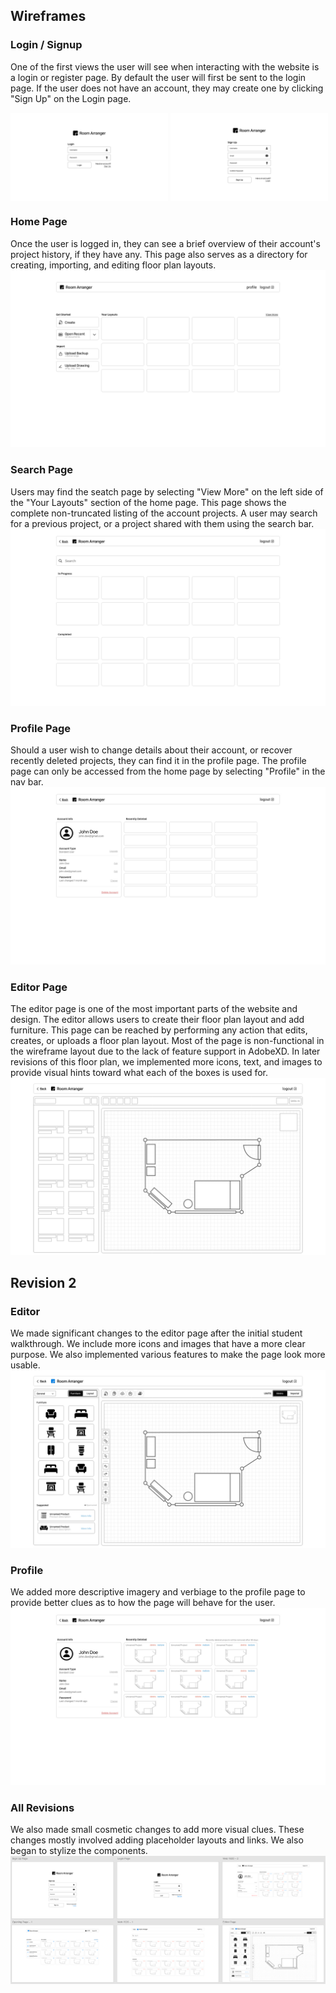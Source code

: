 ## Wireframes

### Login / Signup

One of the first views the user will see when interacting with the website is a login or register page. By default the
user will first be sent to the login page. If the user does not have an account, they may create one by clicking "Sign
Up" on the Login page.
<p style="display: flex; gap:4px;">
  <img src="images/login.jpg" alt="login" width="50%" />
  <img src="images/signup.jpg" alt="signup" width="50%" />
</p>

### Home Page

Once the user is logged in, they can see a brief overview of their account's project history, if they have any. This
page also serves as a directory for creating, importing, and editing floor plan layouts.
![home.jpg](images/home.jpg)

### Search Page

Users may find the seatch page by selecting "View More" on the left side of the "Your Layouts" section of the home page.
This page shows the complete non-truncated listing of the account projects. A user may search for a previous project, or
a project shared with them using the search bar.
![search.jpg](images/search.jpg)

### Profile Page

Should a user wish to change details about their account, or recover recently deleted projects, they can find it in the
profile page. The profile page can only be accessed from the home page by selecting "Profile" in the nav bar.
![profile.jpg](images/profile.jpg)

### Editor Page

The editor page is one of the most important parts of the website and design. The editor allows users to create their
floor plan layout and add furniture. This page can be reached by performing any action that edits, creates, or uploads a
floor plan layout.
Most of the page is non-functional in the wireframe layout due to the lack of feature support in AdobeXD. In later
revisions of this floor plan, we implemented more icons, text, and images to provide visual hints toward what each of
the boxes is used for.
![editor.jpg](images/editor.jpg)

## Revision 2

### Editor

We made significant changes to the editor page after the initial student walkthrough. We include more icons and images
that have a more clear purpose. We also implemented various features to make the page look more usable.
![editor-revision2.png](images/editor2.jpg)

### Profile

We added more descriptive imagery and verbiage to the profile page to provide better clues as to how the page will
behave for the user.
![profile2.jpg](images/profile2.jpg)

### All Revisions

We also made small cosmetic changes to add more visual clues. These changes mostly involved adding placeholder layouts
and links. We also began to stylize the components.
![rev2.png](images/rev2.png)




